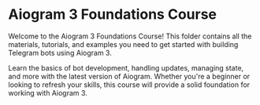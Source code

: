 # Aiogram 3 Foundations Course

Welcome to the Aiogram 3 Foundations Course! This folder contains all the materials, tutorials, and examples you need to get started with building Telegram bots using Aiogram 3.

Learn the basics of bot development, handling updates, managing state, and more with the latest version of Aiogram. Whether you're a beginner or looking to refresh your skills, this course will provide a solid foundation for working with Aiogram 3.